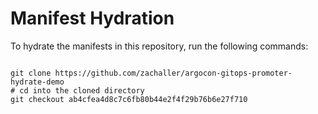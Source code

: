 
# Manifest Hydration

To hydrate the manifests in this repository, run the following commands:

```shell

git clone https://github.com/zachaller/argocon-gitops-promoter-hydrate-demo
# cd into the cloned directory
git checkout ab4cfea4d8c7c6fb80b44e2f4f29b76b6e27f710
```